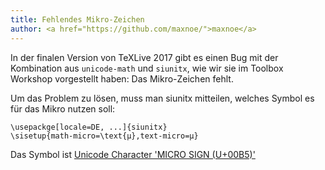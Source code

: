 ```yaml
---
title: Fehlendes Mikro-Zeichen
author: <a href="https://github.com/maxnoe/">maxnoe</a>
---
```


In der finalen Version von TeXLive 2017 gibt es einen Bug mit
der Kombination aus `unicode-math` und `siunitx`, wie wir
sie im Toolbox Workshop vorgestellt haben: Das Mikro-Zeichen fehlt.


Um das Problem zu lösen, muss man siunitx mitteilen,
welches Symbol es für das Mikro nutzen soll:
```
\usepackge[locale=DE, ...]{siunitx}
\sisetup{math-micro=\text{µ},text-micro=µ}
```

Das Symbol ist [Unicode Character 'MICRO SIGN (U+00B5)'](https://www.fileformat.info/info/unicode/char/00b5/index.htm)
